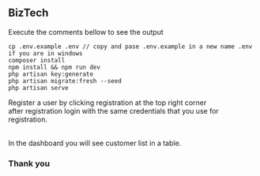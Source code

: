 ## BizTech
Execute the comments bellow to see the output
```
cp .env.example .env // copy and pase .env.example in a new name .env if you are in windows
composer install
npm install && npm run dev
php artisan key:generate
php artisan migrate:fresh --seed
php artisan serve
```

Register a user by clicking registration at the top right corner <br>
after registration login with the same credentials that you use for registration.

<br>
In the dashboard you will see customer list in a table.

### Thank you
